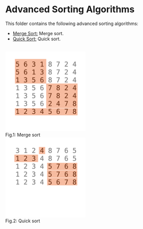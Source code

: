# Advanced Sorting Algorithms

This folder contains the following advanced sorting algorithms:

* [Merge Sort:](https://github.com/Carla-de-Beer/Java/blob/master/Data%20Structures%20and%20Algorithms/Advanced%20Algorithms/Simple%20Sorting%20Algorithms/MergeSort.java) Merge sort.
* [Quick Sort:](https://github.com/Carla-de-Beer/Java/blob/master/Data%20Structures%20and%20Algorithms/Advanced%20Algorithms/Simple%20Sorting%20Algorithms/QuickSort.java) Quick sort.

</br>
<img src="Images/MergeSort.png" width="250px"/>
<figcaption>Fig.1: Merge sort</figcaption>
<img src="Images/QuickSort.png" width="250px"/>
<figcaption>Fig.2: Quick sort</figcaption>
